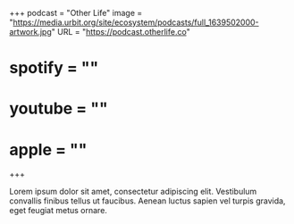 +++
podcast = "Other Life"
image = "https://media.urbit.org/site/ecosystem/podcasts/full_1639502000-artwork.jpg"
URL = "https://podcast.otherlife.co"
# spotify = ""
# youtube = ""
# apple = ""
+++

Lorem ipsum dolor sit amet, consectetur adipiscing elit. Vestibulum convallis finibus tellus ut faucibus. Aenean luctus sapien vel turpis gravida, eget feugiat metus ornare.
